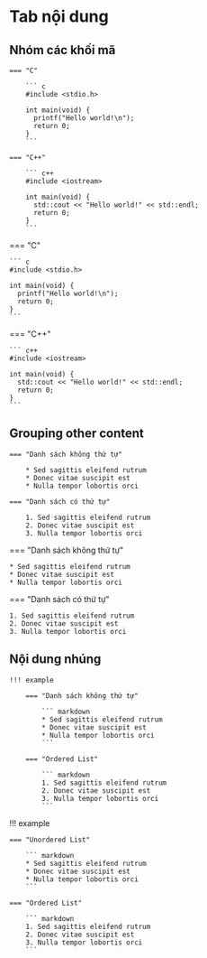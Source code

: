 # Tab nội dung


## Nhóm các khối mã

````
=== "C"

    ``` c
    #include <stdio.h>

    int main(void) {
      printf("Hello world!\n");
      return 0;
    }
    ```

=== "C++"

    ``` c++
    #include <iostream>

    int main(void) {
      std::cout << "Hello world!" << std::endl;
      return 0;
    }
    ```
````    

=== "C"

    ``` c
    #include <stdio.h>

    int main(void) {
      printf("Hello world!\n");
      return 0;
    }
    ```

=== "C++"

    ``` c++
    #include <iostream>

    int main(void) {
      std::cout << "Hello world!" << std::endl;
      return 0;
    }
    ```

## Grouping other content

```
=== "Danh sách không thứ tự"

    * Sed sagittis eleifend rutrum
    * Donec vitae suscipit est
    * Nulla tempor lobortis orci

=== "Danh sách có thứ tự"

    1. Sed sagittis eleifend rutrum
    2. Donec vitae suscipit est
    3. Nulla tempor lobortis orci
```

=== "Danh sách không thứ tự"

    * Sed sagittis eleifend rutrum
    * Donec vitae suscipit est
    * Nulla tempor lobortis orci

=== "Danh sách có thứ tự"

    1. Sed sagittis eleifend rutrum
    2. Donec vitae suscipit est
    3. Nulla tempor lobortis orci

## Nội dung nhúng

````
!!! example

    === "Danh sách không thứ tự"

        ``` markdown
        * Sed sagittis eleifend rutrum
        * Donec vitae suscipit est
        * Nulla tempor lobortis orci
        ```

    === "Ordered List"

        ``` markdown
        1. Sed sagittis eleifend rutrum
        2. Donec vitae suscipit est
        3. Nulla tempor lobortis orci
        ```
````

!!! example

    === "Unordered List"

        ``` markdown
        * Sed sagittis eleifend rutrum
        * Donec vitae suscipit est
        * Nulla tempor lobortis orci
        ```

    === "Ordered List"

        ``` markdown
        1. Sed sagittis eleifend rutrum
        2. Donec vitae suscipit est
        3. Nulla tempor lobortis orci
        ```